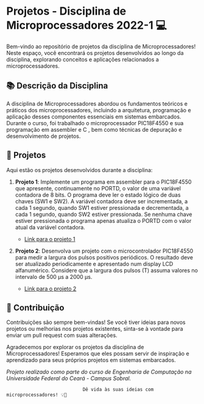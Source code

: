 # Projetos - Disciplina de Microprocessadores 2022-1 💻

Bem-vindo ao repositório de projetos da disciplina de Microprocessadores! Neste espaço, você encontrará os projetos desenvolvidos ao longo da disciplina, explorando conceitos e aplicações relacionados a microprocessadores.

## 📚 Descrição da Disciplina

A disciplina de Microprocessadores abordou os fundamentos teóricos e práticos dos microprocessadores, incluindo a arquitetura, programação e aplicação desses componentes essenciais em sistemas embarcados. Durante o curso, foi trabalhado o microprocessador PIC18F4550 e sua programação em assembler e C , bem como técnicas de depuração e desenvolvimento de projetos.

## 🚀 Projetos

Aqui estão os projetos desenvolvidos durante a disciplina:

1. **Projeto 1**:
  Implemente um programa em assembler para o PIC18F4550 que apresente, continuamente no PORTD, o valor de uma variável contadora de 8 bits. O programa deve ler o estado lógico de duas chaves (SW1 e SW2). A variável contadora deve ser incrementada, a cada 1 segundo, quando SW1 estiver pressionada e decrementada, a cada 1 segundo, quando SW2 estiver pressionada. Se nenhuma chave estiver pressionada o programa apenas atualiza o PORTD com o valor atual da variável contadora.
    - [Link para o projeto 1](trabalho01)

2. **Projeto 2**: 
   Desenvolva um projeto com o microcontrolador PIC18F4550 para medir a largura dos pulsos positivos periódicos. O resultado deve ser atualizado periodicamente e apresentado num display LCD alfanumérico. Considere que a largura dos pulsos (T) assuma valores no intervalo de 500 μs a 2000 μs.
     - [Link para o projeto 2](trabalho-final)


## 🤝 Contribuição

Contribuições são sempre bem-vindas! Se você tiver ideias para novos projetos ou melhorias nos projetos existentes, sinta-se à vontade para enviar um pull request com suas alterações.

Agradecemos por explorar os projetos da disciplina de Microprocessadores! Esperamos que eles possam servir de inspiração e aprendizado para seus próprios projetos em sistemas embarcados.

*Projeto realizado como parte do curso de Engenharia de Computação na Universidade Federal do Ceará - _Campus_ Sobral.*

                                Dê vida às suas ideias com microprocessadores! 💡🔌



